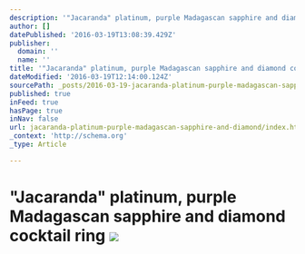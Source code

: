 ```yaml
---
description: '"Jacaranda" platinum, purple Madagascan sapphire and diamond cocktail ring'
author: []
datePublished: '2016-03-19T13:08:39.429Z'
publisher:
  domain: ''
  name: ''
title: '"Jacaranda" platinum, purple Madagascan sapphire and diamond cocktail ring '
dateModified: '2016-03-19T12:14:00.124Z'
sourcePath: _posts/2016-03-19-jacaranda-platinum-purple-madagascan-sapphire-and-diamond.md
published: true
inFeed: true
hasPage: true
inNav: false
url: jacaranda-platinum-purple-madagascan-sapphire-and-diamond/index.html
_context: 'http://schema.org'
_type: Article

---
```

# "Jacaranda" platinum, purple Madagascan sapphire and diamond cocktail ring ![](https://the-grid-user-content.s3-us-west-2.amazonaws.com/55b54502-378a-4859-a164-95d65c92c4e3.png)
